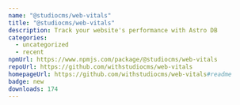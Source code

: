 ```yaml
---
name: "@studiocms/web-vitals"
title: "@studiocms/web-vitals"
description: Track your website's performance with Astro DB
categories:
  - uncategorized
  - recent
npmUrl: https://www.npmjs.com/package/@studiocms/web-vitals
repoUrl: https://github.com/withstudiocms/web-vitals
homepageUrl: https://github.com/withstudiocms/web-vitals#readme
badge: new
downloads: 174
---
```

